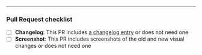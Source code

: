 ---

<!-- Text above this line will be added to the commit once the PR is merged -->

### Pull Request checklist

<!-- Before submitting the PR, please address each item -->

- [ ] **Changelog**: This PR includes [a changelog entry](https://github.com/RecordReplay/devtools/blob/master/CHANGELOG.md) or does not need one
- [ ] **Screenshot**: This PR includes screenshots of the old and new visual changes or does not need one
